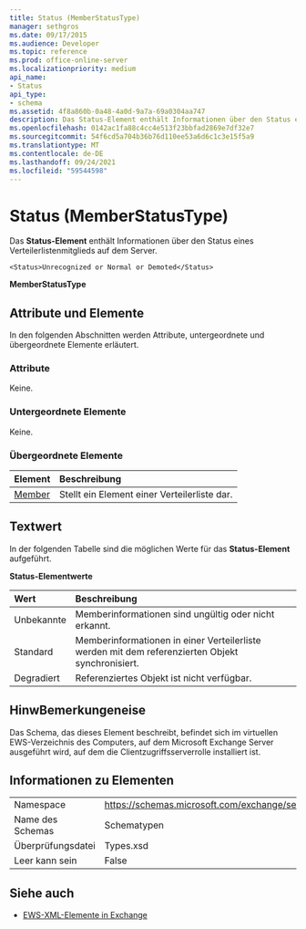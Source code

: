 ```yaml
---
title: Status (MemberStatusType)
manager: sethgros
ms.date: 09/17/2015
ms.audience: Developer
ms.topic: reference
ms.prod: office-online-server
ms.localizationpriority: medium
api_name:
- Status
api_type:
- schema
ms.assetid: 4f8a860b-0a48-4a0d-9a7a-69a0304aa747
description: Das Status-Element enthält Informationen über den Status eines Verteilerlistenmitglieds auf dem Server.
ms.openlocfilehash: 0142ac1fa88c4cc4e513f23bbfad2869e7df32e7
ms.sourcegitcommit: 54f6cd5a704b36b76d110ee53a6d6c1c3e15f5a9
ms.translationtype: MT
ms.contentlocale: de-DE
ms.lasthandoff: 09/24/2021
ms.locfileid: "59544598"
---
```

# <a name="status-memberstatustype"></a>Status (MemberStatusType)

Das **Status-Element** enthält Informationen über den Status eines Verteilerlistenmitglieds auf dem Server. 
  
```
<Status>Unrecognized or Normal or Demoted</Status>
```

 **MemberStatusType**
## <a name="attributes-and-elements"></a>Attribute und Elemente

In den folgenden Abschnitten werden Attribute, untergeordnete und übergeordnete Elemente erläutert.
  
### <a name="attributes"></a>Attribute

Keine.
  
### <a name="child-elements"></a>Untergeordnete Elemente

Keine.
  
### <a name="parent-elements"></a>Übergeordnete Elemente

|**Element**|**Beschreibung**|
|:-----|:-----|
|[Member](member-ex15websvcsotherref.md) <br/> |Stellt ein Element einer Verteilerliste dar.  <br/> |
   
## <a name="text-value"></a>Textwert

In der folgenden Tabelle sind die möglichen Werte für das **Status-Element** aufgeführt. 
  
**Status-Elementwerte**

|**Wert**|**Beschreibung**|
|:-----|:-----|
|Unbekannte  <br/> |Memberinformationen sind ungültig oder nicht erkannt.  <br/> |
|Standard  <br/> |Memberinformationen in einer Verteilerliste werden mit dem referenzierten Objekt synchronisiert.  <br/> |
|Degradiert  <br/> |Referenziertes Objekt ist nicht verfügbar.  <br/> |
   
## <a name="remarks"></a>HinwBemerkungeneise

Das Schema, das dieses Element beschreibt, befindet sich im virtuellen EWS-Verzeichnis des Computers, auf dem Microsoft Exchange Server ausgeführt wird, auf dem die Clientzugriffsserverrolle installiert ist.
  
## <a name="element-information"></a>Informationen zu Elementen

|||
|:-----|:-----|
|Namespace  <br/> |https://schemas.microsoft.com/exchange/services/2006/types  <br/> |
|Name des Schemas  <br/> |Schematypen  <br/> |
|Überprüfungsdatei  <br/> |Types.xsd  <br/> |
|Leer kann sein  <br/> |False  <br/> |
   
## <a name="see-also"></a>Siehe auch



- [EWS-XML-Elemente in Exchange](ews-xml-elements-in-exchange.md)

